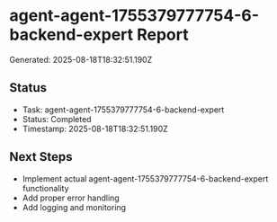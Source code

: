 # agent-agent-1755379777754-6-backend-expert Report

Generated: 2025-08-18T18:32:51.190Z

## Status
- Task: agent-agent-1755379777754-6-backend-expert
- Status: Completed
- Timestamp: 2025-08-18T18:32:51.190Z

## Next Steps
- Implement actual agent-agent-1755379777754-6-backend-expert functionality
- Add proper error handling
- Add logging and monitoring
